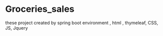 # Groceries_sales
these project created by spring boot environment , html , thymeleaf, CSS, JS, Jquery
